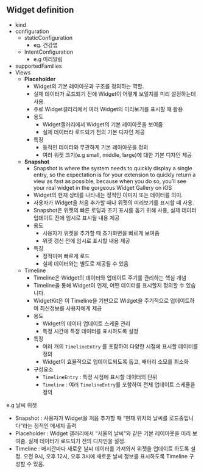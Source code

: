 ## Widget definition
- kind
- configuration
    - staticConfiguration
        - eg. 건강앱
    - IntentConfiguration
        - e.g 미리알림
- supportedFamilies
- Views
    - **Placeholder**
        - Widget의 기본 레이아웃과 구조를 정의하는 역할.
        - 실제 데이터가 로드되기 전에 Widget이 어떻게 보일지를 미리 설정하는데 사용.
        - 주로 Widget갤러리에서 여러 Widget의 미리보기를 표시할 때 활용
        - 용도
            - Widget갤러리에서 Widget의 기본 레이아웃을 보여줌
            - 실제 데이터라 로드되기 전의 기본 디자인 제공
        - 특징
            - 동적인 데이터와 무관하게 기본 레이아웃을 정의
            - 여러 위젯 크기(e.g small, middle, large)에 대한 기본 디자인 제공
    - **Snapshot**
        - Snapshot is where the system needs to quickly display a single entry, so the expectation is for your extension to quickly return a view as fast as possible, because when you do so, you’ll see your real widget in the gorgeous Widget Gallery on iOS
        - Widget의 현재 상태를 나타내는 정적인 이미지 또는 데이터를 의미.
        - 사용자가 Widget을 처음 추가할 때나 위젯의 미리보기를 표시할 때 사용.
        - Snapshot은 위젯의 빠른 로딩과 초기 표시를 돕기 위해 사용, 실제 데이터 업데이트 전에 임시로 표시될 내용 제공
        - 용도
            - 사용자가 위젯을 추가할 때 초기화면을 빠르게 보여줌
            - 위젯 갱신 전에 임시로 표시할 내용 제공
        - 특징
            - 정적이며 빠르게 로드
            - 실제 데이터와는 별도로 제공될 수 있음
    - Timeline
        - Timeline은 Widget의 데이터와 업데이트 주기를 관리하는 핵심 개념
        - Timeline을 통해 Widget이 언제, 어떤 데이터를 표시할지 정의할 수 있습니다.
        - WidgetKit은 이 Timeline을 기반으로 Widget을 주기적으로 업데이트하여 최신정보를 사용자에게 제공
        - 용도
            - Widget의 데이터 업데이트 스케줄 관리
            - 특정 시간에 특정 데이터를 표시하도록 설정
        - 특징
            - 여러 개의 `TimelineEntry` 를 포함하여 다양한 시점에 표시할 데이터를 정의
            - Widget이 효율적으로 업데이트되도록 돕고, 배터리 소모를 최소화
        - 구성요소
            - `TimelineEntry` : 특정 시점에 표시할 데이터의 단위
            - `Timeline` : 여러 `TimelineEntry`를 포함하여 전체 업데이트 스케쥴을 정의

e.g 날씨 위젯

- Snapshot : 사용자가 Widget을 처음 추가할 때 “현재 위치의 날씨를 로드중입니다”라는 정적인 메세지 출력
- Placeholder : Widget 갤러리에서 “서울의 날씨”와 같은 기본 레이아웃을 미리 보여줌. 실제 데이터가 로드되기 전의 디자인을 설정.
- Timeline : 매시간마다 새로운 날씨 데이터를 가져와서 위젯을 업데이트 하도록 설정. 오전 9시, 오후 12시, 오후 3시에 새로운 날씨 정보를 표시하도록 Timeline 구성할 수 있음.
